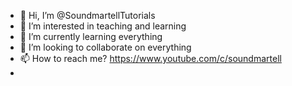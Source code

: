 - 👋 Hi, I’m @SoundmartellTutorials
- 👀 I’m interested in teaching and learning
- 🌱 I’m currently learning everything
- 💞️ I’m looking to collaborate on everything
- 📫 How to reach me? https://www.youtube.com/c/soundmartell
- 

<!---
SoundmartellTutorials/SoundmartellTutorials is a ✨ special ✨ repository because its `README.md` (this file) appears on your GitHub profile.
You can click the Preview link to take a look at your changes.
--->
